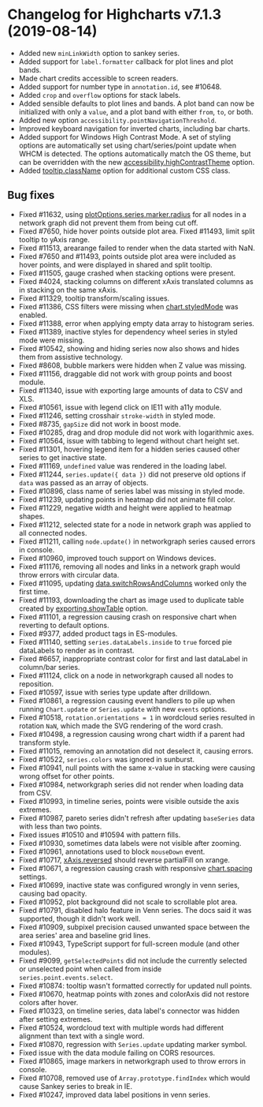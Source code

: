 # Changelog for Highcharts v7.1.3 (2019-08-14)

- Added new `minLinkWidth` option to sankey series.
- Added support for `label.formatter` callback for plot lines and plot bands.
- Made chart credits accessible to screen readers.
- Added support for number type in `annotation.id`, see #10648.
- Added `crop` and `overflow` options for stack labels.
- Added sensible defaults to plot lines and bands. A plot band can now be initialized with only a `value`, and a plot band with either `from`, `to`, or both.
- Added new option `accessibility.pointNavigationThreshold`.
- Improved keyboard navigation for inverted charts, including bar charts.
- Added support for Windows High Contrast Mode. A set of styling options are automatically set using chart/series/point update when WHCM is detected. The options automatically match the OS theme, but can be overridden with the new [accessibility.highContrastTheme](https://api.highcharts.com/highcharts/accessibility.highContrastTheme) option.
- Added [tooltip.className](https://api.highcharts.com/highcharts/tooltip.className) option for additional custom CSS class.

## Bug fixes
- Fixed #11632, using [plotOptions.series.marker.radius](https://api.highcharts.com/highcharts/plotOptions.series.marker.radius) for all nodes in a network graph did not prevent them from being cut off.
- Fixed #7650, hide hover points outside plot area. Fixed #11493, limit split tooltip to yAxis range.
- Fixed #11513, arearange failed to render when the data started with NaN.
- Fixed #7650 and #11493, points outside plot area were included as hover points, and were displayed in shared and split tooltip.
- Fixed #11505, gauge crashed when stacking options were present.
- Fixed #4024, stacking columns on different xAxis translated columns as in stacking on the same xAxis.
- Fixed #11329, tooltip transform/scaling issues.
- Fixed #11386, CSS filters were missing when [chart.styledMode](https://api.highcharts.com/highcharts/chart.styledMode) was enabled.
- Fixed #11388, error when applying empty data array to histogram series.
- Fixed #11389, inactive styles for dependency wheel series in styled mode were missing.
- Fixed #10542, showing and hiding series now also shows and hides them from assistive technology.
- Fixed #8608, bubble markers were hidden when Z value was missing.
- Fixed #11156, draggable did not work with group points and boost module.
- Fixed #11340, issue with exporting large amounts of data to CSV and XLS.
- Fixed #10561, issue with legend click on IE11 with a11y module.
- Fixed #11246, setting crosshair `stroke-width` in styled mode.
- Fixed #8735, `gapSize` did not work in boost mode.
- Fixed #10285, drag and drop module did not work with logarithmic axes.
- Fixed #10564, issue with tabbing to legend without chart height set.
- Fixed #11301, hovering legend item for a hidden series caused other series to get inactive state.
- Fixed #11169, `undefined` value was rendered in the loading label.
- Fixed #11244, `series.update({ data })` did not preserve old options if `data` was passed as an array of objects.
- Fixed #10896, class name of series label was missing in styled mode.
- Fixed #11239, updating points in heatmap did not animate fill color.
- Fixed #11229, negative width and height were applied to heatmap shapes.
- Fixed #11212, selected state for a node in network graph was applied to all connected nodes.
- Fixed #11211, calling `node.update()` in networkgraph series caused errors in console.
- Fixed #10960, improved touch support on Windows devices.
- Fixed #11176, removing all nodes and links in a network graph would throw errors with circular data.
- Fixed #11095, updating [data.switchRowsAndColumns](https://api.highcharts.com/highcharts/data.switchRowsAndColumns) worked only the first time.
- Fixed #11193, downloading the chart as image used to duplicate table created by [exporting.showTable](https://api.highcharts.com/highcharts/exporting.showTable) option.
- Fixed #11101, a regression causing crash on responsive chart when reverting to default options.
- Fixed #9377, added product tags in ES-modules.
- Fixed #11140, setting `series.dataLabels.inside` to `true` forced pie dataLabels to render as in contrast.
- Fixed #6657, inappropriate contrast color for first and last dataLabel in column/bar series.
- Fixed #11124, click on a node in networkgraph caused all nodes to reposition.
- Fixed #10597, issue with series type update after drilldown.
- Fixed #10861, a regression causing event handlers to pile up when running `Chart.update` or `Series.update` with new `events` options.
- Fixed #10518, `rotation.orientations = 1` in wordcloud series resulted in rotation `NaN`, which made the SVG rendering of the word crash.
- Fixed #10498, a regression causing wrong chart width if a parent had transform style.
- Fixed #11015, removing an annotation did not deselect it, causing errors.
- Fixed #10522, `series.colors` was ignored in sunburst.
- Fixed #10941, null points with the same x-value in stacking were causing wrong offset for other points.
- Fixed #10984, networkgraph series did not render when loading data from CSV.
- Fixed #10993, in timeline series, points were visible outside the axis extremes.
- Fixed #10987, pareto series didn't refresh after updating `baseSeries` data with less than two points.
- Fixed issues #10510 and #10594 with pattern fills.
- Fixed #10930, sometimes data labels were not visible after zooming.
- Fixed #10961, annotations used to block `mouseDown` event.
- Fixed #10717, [xAxis.reversed](https://api.highcharts.com/highcharts/xAxis.reversed) should reverse partialFill on xrange.
- Fixed #10671, a regression causing crash with responsive [chart.spacing](https://api.highcharts.com/highcharts/chart.spacing) settings.
- Fixed #10699, inactive state was configured wrongly in venn series, causing bad opacity.
- Fixed #10952, plot background did not scale to scrollable plot area.
- Fixed #10791, disabled halo feature in Venn series. The docs said it was supported, though it didn't work well.
- Fixed #10909, subpixel precision caused unwanted space between the area series' area and baseline grid lines.
- Fixed #10943, TypeScript support for full-screen module (and other modules).
- Fixed #9099, `getSelectedPoints` did not include the currently selected or unselected point when called from inside `series.point.events.select`.
- Fixed #10874: tooltip wasn't formatted correctly for updated null points.
- Fixed #10670, heatmap points with zones and colorAxis did not restore colors after hover.
- Fixed #10323, on timeline series, data label's connector was hidden after setting extremes.
- Fixed #10524, wordcloud text with multiple words had different alignment than text with a single word.
- Fixed #10870, regression with `Series.update` updating marker symbol.
- Fixed issue with the data module failing on CORS resources.
- Fixed #10865, image markers in networkgraph used to throw errors in console.
- Fixed #10708, removed use of `Array.prototype.findIndex` which would cause Sankey series to break in IE.
- Fixed #10247, improved data label positions in venn series.
